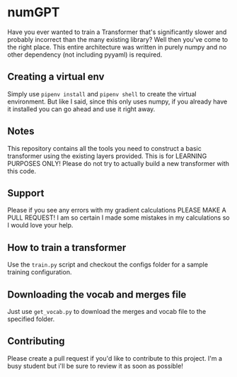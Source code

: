 # numGPT
Have you ever wanted to train a Transformer that's significantly slower and probably incorrect than the many existing library? Well then you've come to the right place. This entire architecture was written in purely numpy and no other dependency (not including pyyaml) is required. 

## Creating a virtual env
Simply use `pipenv install` and `pipenv shell` to create the virtual environment. But like I said, since this only uses numpy, if you already have it installed you can go ahead and use it right away. 

## Notes
This repository contains all the tools you need to construct a basic transformer using the existing layers provided. This is for LEARNING PURPOSES ONLY! Please do not try to actually build a new transformer with this code.

## Support 
Please if you see any errors with my gradient calculations PLEASE MAKE A PULL REQUEST! I am so certain I made some mistakes in my calculations so I would love your help.

## How to train a transformer
Use the `train.py` script and checkout the configs folder for a sample training configuration.

## Downloading the vocab and merges file
Just use `get_vocab.py` to download the merges and vocab file to the specified folder.

## Contributing
Please create a pull request if you'd like to contribute to this project. I'm a busy student but i'll be sure to review it as soon as possible!


